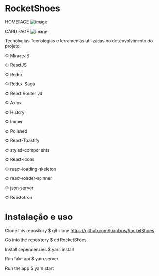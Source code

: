 # RocketShoes
HOMEPAGE
![image](https://user-images.githubusercontent.com/83570746/156630893-54a73a27-d910-4aea-9198-4e94d45392e9.png)

CARD PAGE 
![image](https://user-images.githubusercontent.com/83570746/156630992-f7abc613-5e19-43a2-9562-4bd0a7aafb98.png)

Tecnologias
Tecnologias e ferramentas utilizadas no desenvolvimento do projeto:

⚙️ MirageJS

⚙️ ReactJS

⚙️ Redux

⚙️ Redux-Saga

⚙️ React Router v4

⚙️ Axios

⚙️ History

⚙️ Immer

⚙️ Polished

⚙️ React-Toastify

⚙️ styled-components

⚙️ React-Icons

⚙️ react-loading-skeleton

⚙️ react-loader-spinner

⚙️ json-server

⚙️ Reactotron

# Instalação e uso

Clone this repository
$ git clone https://github.com/luanlops/RocketShoes

Go into the repository
$ cd RocketShoes

Install dependencies
$ yarn install

Run fake api
$ yarn server

Run the app
$ yarn start
